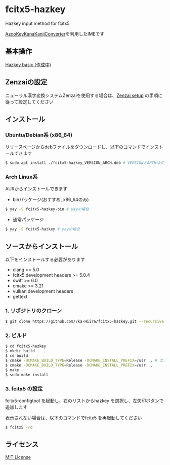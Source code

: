 # fcitx5-hazkey
Hazkey input method for fcitx5

[AzooKeyKanaKanjiConverter](https://github.com/ensan-hcl/AzooKeyKanaKanjiConverter)を利用したIMEです

## 基本操作
[Hazkey basic (作成中)](./docs/basic.md)

## Zenzaiの設定
ニューラル漢字変換システムZenzaiを使用する場合は、[Zenzai setup](./docs/zenzai.md) の手順に従って設定してください

## インストール

### Ubuntu/Debian系 (x86_64)
[リリースページ](https://github.com/7ka-Hiira/fcitx5-hazkey/releases/latest)からdebファイルをダウンロードし、以下のコマンドでインストールできます
```sh
$ sudo apt install ./fcitx5-hazkey_VERSION_ARCH.deb # VERSIONとARCHはダウンロードしたファイル名に合わせてください
```

### Arch Linux系
AURからインストールできます

- binパッケージ(おすすめ, x86_64のみ)
```sh
$ yay -S fcitx5-hazkey-bin # yayの場合
```

- 通常パッケージ
```sh
$ yay -S fcitx5-hazkey # yayの場合
```

## ソースからインストール
以下をインストールする必要があります
  - clang >= 5.0
  - fcitx5 development headers >= 5.0.4
  - swift >= 6.0
  - cmake >= 3.21
  - vulkan development headers
  - gettext

### 1. リポジトリのクローン
```sh
$ git clone https://github.com/7ka-Hiira/fcitx5-hazkey.git --recursive
```

### 2. ビルド

```sh
$ cd fcitx5-hazkey
$ mkdir build
$ cd build
$ cmake -DCMAKE_BUILD_TYPE=Release -DCMAKE_INSTALL_PREFIX=/usr .. # エラーが発生しますが、無視してもう一度実行します
$ cmake -DCMAKE_BUILD_TYPE=Release -DCMAKE_INSTALL_PREFIX=/usr ..
$ make
$ sudo make install
```

### 3. fcitx5 の設定
fcitx5-configtool を起動し、右のリストからhazkey を選択し、左矢印ボタンで追加します

表示されない場合は、以下のコマンドでfcitx5 を再起動してください
```sh
$ fcitx5 -rd
```

## ライセンス
[MIT License](./LICENSE)
